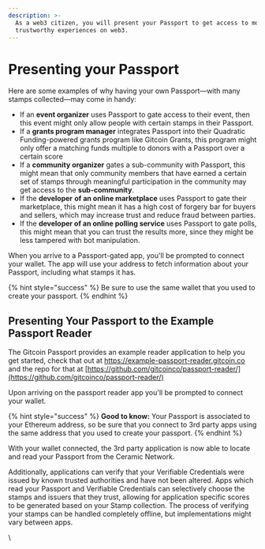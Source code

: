 ```yaml
---
description: >-
  As a web3 citizen, you will present your Passport to get access to more
  trustworthy experiences on web3.
---
```


# Presenting your Passport

Here are some examples of why having your own Passport—with many stamps collected—may come in handy:

* If an **event organizer** uses Passport to gate access to their event, then this event might only allow people with certain stamps in their Passport.
* If a **grants program manager** integrates Passport into their Quadratic Funding-powered grants program like Gitcoin Grants, this program might only offer a matching funds multiple to donors with a Passport over a certain score
* If a **community organizer** gates a sub-community with Passport, this might mean that only community members that have earned a certain set of stamps through meaningful participation in the community may get access to the **sub-community**.&#x20;
* If the **developer** **of an online marketplace** uses Passport to gate their marketplace, this might mean it has a high cost of forgery bar for buyers and sellers, which may increase trust and reduce fraud between parties.
* If the **developer of an online polling service** uses Passport to gate polls, this might mean that you can trust the results more, since they might be less tampered with bot manipulation.

When you arrive to a Passport-gated app, you'll be prompted to connect your wallet. The app will use your address to fetch information about your Passport, including what stamps it has.

{% hint style="success" %}
Be sure to use the same wallet that you used to create your passport.
{% endhint %}



## Presenting Your Passport to the Example Passport Reader

The Gitcoin Passport provides an example reader application to help you get started, check that out at https://example-passport-reader.gitcoin.co and the repo for that at [https://github.com/gitcoinco/passport-reader/](https://github.com/gitcoinco/passport-reader/)

Upon arriving on the passport reader app you'll be prompted to connect your wallet.&#x20;

{% hint style="success" %}
**Good to know:** Your Passport is associated to your Ethereum address, so be sure that you connect to 3rd party apps using the same address that you used to create your passport.
{% endhint %}

With your wallet connected, the 3rd party application is now able to locate and read your Passport from the Ceramic Network.

Additionally, applications can verify that your Verifiable Credentials were issued by known trusted authorities and have not been altered. Apps which read your Passport and Verifiable Credentials can selectively choose the stamps and issuers that they trust, allowing for application specific scores to be generated based on your Stamp collection. The process of verifying your stamps can be handled completely offline, but implementations might vary between apps.



\




